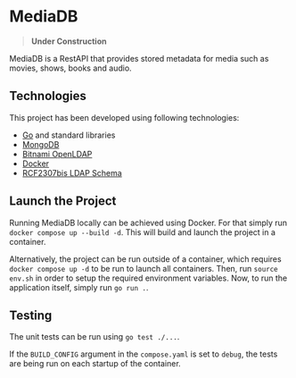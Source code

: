 # MediaDB

> **Under Construction**

MediaDB is a RestAPI that provides stored metadata for media such as
movies, shows, books and audio.

## Technologies

This project has been developed using following technologies:

- [Go](https://go.dev/) and standard libraries
- [MongoDB](https://www.mongodb.com/)
- [Bitnami OpenLDAP](https://hub.docker.com/r/bitnami/openldap)
- [Docker](https://www.docker.com/)
- [RCF2307bis LDAP Schema](https://github.com/jtyr/rfc2307bis)

## Launch the Project

Running MediaDB locally can be achieved using Docker. For that simply
run `docker compose up --build -d`. This will build and launch the
project in a container.

Alternatively, the project can be run outside of a container, which
requires `docker compose up -d` to be run to launch all containers.
Then, run `source env.sh` in order to setup the required environment
variables. Now, to run the application itself, simply run `go run .`.

## Testing

The unit tests can be run using `go test ./...`.

If the `BUILD_CONFIG` argument in the `compose.yaml` is set to
`debug`, the tests are being run on each startup of the container.

